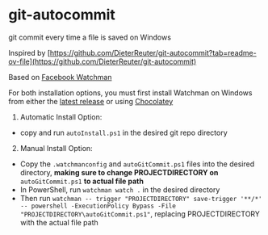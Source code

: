 # git-autocommit
git commit every time a file is saved on Windows

Inspired by [https://github.com/DieterReuter/git-autocommit?tab=readme-ov-file](https://github.com/DieterReuter/git-autocommit)

Based on [Facebook Watchman]([url](https://github.com/facebook/watchman)) 

For both installation options, you must first install Watchman on Windows from either the [latest release](https://github.com/facebook/watchman/releases/latest) or using [Chocolatey](https://community.chocolatey.org/packages/watchman)

1. Automatic Install Option:
* copy and run `autoInstall.ps1` in the desired git repo directory

2. Manual Install Option:
* Copy the `.watchmanconfig` and `autoGitCommit.ps1` files into the desired directory, **making sure to change PROJECTDIRECTORY on** `autoGitCommit.ps1` **to actual file path**
* In PowerShell, run `watchman watch .` in the desired directory
* Then run `watchman -- trigger "PROJECTDIRECTORY" save-trigger '**/*' -- powershell -ExecutionPolicy Bypass -File "PROJECTDIRECTORY\autoGitCommit.ps1"`, replacing PROJECTDIRECTORY with the actual file path
